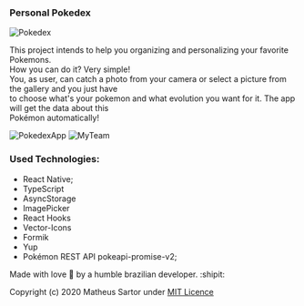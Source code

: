 ### Personal Pokedex

![Pokedex](https://cdn.bulbagarden.net/upload/4/4b/Pok%C3%A9dex_logo.png)

This project intends to help you organizing and personalizing your favorite Pokemons.  
How you can do it? Very simple!  
You, as user, can catch a photo from your camera or select a picture from the gallery and you just have  
to choose what's your pokemon and what evolution you want for it. The app will get the data about this  
Pokémon automatically!

![PokedexApp](https://i.ibb.co/SxjCc8c/home.jpg) ![MyTeam](https://i.ibb.co/pzmXNxN/myteam.jpg) 

### Used Technologies:

- React Native;
- TypeScript
- AsyncStorage
- ImagePicker
- React Hooks
- Vector-Icons
- Formik
- Yup
- Pokémon REST API pokeapi-promise-v2;

Made with love :purple_heart: by a humble brazilian developer. :shipit:

Copyright (c) 2020 Matheus Sartor 
under [MIT Licence](/LICENSE)
